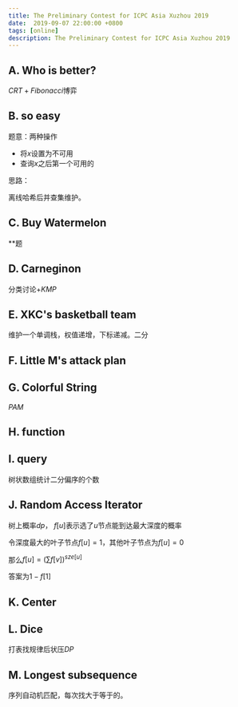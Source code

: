 ```yaml
---
title: The Preliminary Contest for ICPC Asia Xuzhou 2019
date:  2019-09-07 22:00:00 +0800
tags: [online]
description: The Preliminary Contest for ICPC Asia Xuzhou 2019
---
```



## A. Who is better?

$CRT+Fibonacci$博弈

## B. so easy

题意：两种操作

- 将$x$设置为不可用
- 查询$x$之后第一个可用的

思路：

离线哈希后并查集维护。

## C. Buy Watermelon

**题

## D. Carneginon

分类讨论+$KMP$

## E. XKC's basketball team

维护一个单调栈，权值递增，下标递减。二分

## F. Little M's attack plan

## G. Colorful String

$PAM$

## H. function

## I. query

树状数组统计二分偏序的个数

## J. Random Access Iterator

树上概率$dp$， $f[u]$表示选了$u$节点能到达最大深度的概率

令深度最大的叶子节点$f[u]=1$，其他叶子节点为$f[u]=0$

那么$f[u]=(\sum f[v])^{sze[u]}$

答案为$1-f[1]$

## K. Center

## L. Dice

打表找规律后状压$DP$

## M. Longest subsequence

序列自动机匹配，每次找大于等于的。